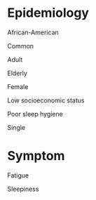 # Epidemiology

African-American

Common

Adult

Elderly

Female

Low socioeconomic status

Poor sleep hygiene

Single

# Symptom

Fatigue

Sleepiness
